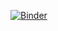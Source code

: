 [![Binder](https://mybinder.org/badge_logo.svg)](https://mybinder.org/v2/gh/CMOE-TUDelft/ODE_Research_Project_Drag/HEAD?urlpath=%2Fdoc%2Ftree%2Ftest.ipynb)